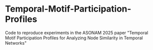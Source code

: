 # Temporal-Motif-Participation-Profiles
Code to reproduce experiments in the ASONAM 2025 paper "Temporal Motif Participation Profiles for Analyzing Node Similarity in Temporal Networks"
